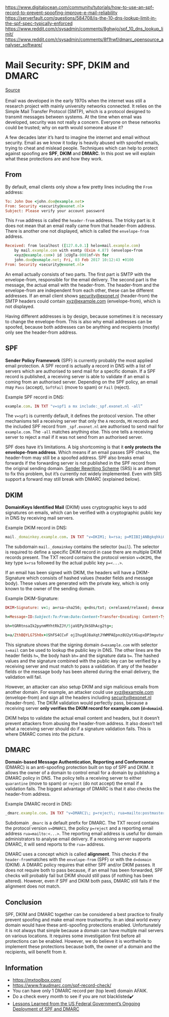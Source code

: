 https://www.digitalocean.com/community/tutorials/how-to-use-an-spf-record-to-prevent-spoofing-improve-e-mail-reliability
https://serverfault.com/questions/584708/is-the-10-dns-lookup-limit-in-the-spf-spec-typically-enforced
https://www.reddit.com/r/sysadmin/comments/8ghwjo/spf_10_dns_lookup_limit/
https://www.reddit.com/r/sysadmin/comments/8f1hwf/dmarc_opensource_analyser_software/

# Mail Security: SPF, DKIM and DMARC
[Source](http://techblog.exonet.nl/2017-02-03-spf-dkim-dmarc)
</br>
</br>
Email was developed in the early 1970s when the internet was still a research project with mainly university networks connected. It relies on the Simple Mail Transfer Protocol (SMTP), which is a protocol designed to transmit messages between systems. At the time when email was developed, security was not really a concern. Everyone on these networks could be trusted; why on earth would someone abuse it?

A few decades later it’s hard to imagine the internet and email without security. Email as we know it today is heavily abused with spoofed emails, trying to cheat and mislead people. Techniques which can help to protect against spoofing are  **SPF**,  **DKIM**  and  **DMARC**. In this post we will explain what these protections are and how they work.

## From

By default, email clients only show a few pretty lines including the  `From`  address:

```ruby
To: John Doe <john.doe@example.net>
From: Security <security@exonet.nl>
Subject: Please verify your account password
```

This  `From`  address is called the  `header-from`  address. The tricky part is: it does not mean that an email really came from that header-from address. There is another one not displayed, which is called the  `envelope-from`  address.

```ruby
Received: from localhost ([127.0.0.1] helo=mail.example.com)
    by mail.example.com with esmtp (Exim 4.87) (envelope-from
    <xyz@example.com>) id 1cUgTa-0001nf-Vn for 
    john.doe@exmaple.net; Fri, 03 Feb 2017 10:12:43 +0100
From: Security <security@exonet.nl>
```

An email actually consists of two parts. The first part is SMTP with the envelope-from, responsible for the email delivery. The second part is the message, the actual email with the header-from. The header-from and the envelope-from are independent from each other, these can be different addresses. If an email client shows security@exonet.nl (header-from) the SMTP headers could contain xyz@example.com (envelope-from), which is not displayed.

Having different addresses is by design, because sometimes it is necessary to change the envelope-from. This is also why email addresses can be spoofed, because both addresses can be anything and recipients (mostly) only see the header-from address.

## SPF

**Sender Policy Framework**  (SPF) is currently probably the most applied email protection. A SPF record is actually a record in DNS with a list of servers which are authorised to send mail for a specific domain. If a SPF record is published, a receiving server is able to validate if an email is coming from an authorised server. Depending on the SPF policy, an email may  `Pass`  (accept),  `SoftFail`  (move to spam) or  `Fail`  (reject).

Example SPF record in DNS:

```ruby
example.com. IN TXT "v=spf1 a mx include:_spf.exonet.nl -all”
```

The  `v=spf1`  is currently default, it defines the protocol version. The other mechanisms tell a receiving server that only the  `A`  records,  `MX`  records and the included SPF record from  `_spf.exonet.nl`  are authorised to send mail for  `example.com`. The  `-all`  matches anything else. This one tells a receiving server to reject a mail if it was not send from an authorised server.

SPF does have it’s limitations. A big shortcoming is that it  **only protects the envelope-from address**. Which means if an email passes SPF checks, the header-from may still be a spoofed address. SPF also breaks email forwards if the forwarding server is not published in the SPF record from the original sending domain.  [Sender Rewriting Scheme](https://en.wikipedia.org/wiki/Sender_Rewriting_Scheme)  (SRS) is an attempt to fix this problem, but it’s currently not widely implemented. Even with SRS support a forward may still break with DMARC (explained below).

## DKIM

**DomainKeys Identified Mail**  (DKIM) uses cryptographic keys to add signatures on emails, which can be verified with a cryptographic public key in DNS by receiving mail servers.

Example DKIM record in DNS:

```ruby
mail._domainkey.example.com. IN TXT "v=DKIM1; k=rsa; p=MIIBIjANBgkqhkiG9wQBAQEFAAOCAQ8AMIIBCgKCAQEA1S59rofl+T1eUQ0OGnhCJMG15iyqxN9VITKOXQ5jYg5olV+dXYCCB43Ub1DFbOpvCNPsdTt2gH1JZW8FNMhIrE4fMvWbS54wpa9QhzfBNV7knDq4U3s84kcRlsOuHaA1o7DgZ7u9iHFuMdw4K7goRZdmfW/L7utC108Gmrq4oFxnsJSrEMALsu3gyIGOK0L2STYWkKAlmYNmv8QauOa2m6mIyBl0mRtH8Qdm8A5dY0xa1KKC41RG+FyMcecPfu+FznFDhqTA+wlZkIyl2eG/HLuRExIe5R9uoVirkO3wj3M2jR5S8K4HcWINF6DiAozQGRK/CIScFGSy9DH4wfuS0QIDAQAB";
```

The subdomain  `mail._domainkey`  contains the selector (`mail`). The selector is required to define a specific DKIM record in case there are multiple DKIM records present. The TXT record contains the protocol version  `v=DKIM1`, the key type  `k=rsa`  followed by the actual public key  `p=<...>`.

If an email has been signed with DKIM, the headers will have a DKIM-Signature which consists of hashed values (header fields and message body). These values are generated with the private key, which is only known to the owner of the sending domain.

Example DKIM-Signature:

```ruby
DKIM-Signature: v=1; a=rsa-sha256; q=dns/txt; c=relaxed/relaxed; d=example.com ; s=mail; 

h=Message-ID:Subject:To:From:Date:Content-Transfer-Encoding: Content-Type:MIME-Version:Sender:Reply-To:Cc:Content-ID:Content-Description: Resent-Date:Resent-From:Resent-Sender:Resent-To:Resent-Cc:Resent-Message-ID: In-Reply-To:References:List-Id:List-Help:List-Unsubscribe:List-Subscribe: List-Post:List-Owner:List-Archive;

bh=tGRRtnsaIk2pynmMYhtRkZJY/5jaVEPy3kSOhAcg2tg=;

b=a/ZthBQYLG7Sh0x+8ShFS4CCvF ojIhug0J8aXqtJYWMPAEpnz8U2ytXGupxDP3mgututZ4MFsDPGvH+vgyXg778Djzj5939CnYoIl6W 4KPSQ7NKQy0dFoRCXs6KE0ejE8GhuPFGAJL+RhUBRDyyXl68NugXf/NLK210XziY05pXXbg9h3H0P GE0KHz3iy+j8AEgjr5X+Dwj71iagpzRCzPFRGp5HsorsGIKli0yEHVWZBbK6+XcJ90MuePpC2yYSN GJ20nhYrE+glijopMJ8LeIC7oJuzgPaOa4x5ugElTOpdLYLAMV+nZEu50uqVEr2REh7KbJ1KkqEw/ fkNxnKvA==;
```

This signature shows that the signing domain  `d=example.com`  with selector  `s=mail`  can be used to lookup the public key in DNS. The other lines are the header fields  `h=`, the body hash  `bh=`  and the signature data  `b=`. The hashed values and the signature combined with the public key can be verified by a receiving server and must match to pass a validation. If any of the header fields or the message body has been altered during the email delivery, the validation will fail.

However, an attacker can also setup DKIM and sign malicious emails from another domain. For example, an attacker could use xyz@example.com (envelope-from) and sign all the headers including security@exonet.nl (header-from). The DKIM validation would perfectly pass, because a receiving server  **only verifies the DKIM record for example.com (`d=domain`)**.

DKIM helps to validate the actual email content and headers, but it doesn’t prevent attackers from abusing the header-from address. It also doesn’t tell what a receiving server should do if a signature validation fails. This is where DMARC comes into the picture.

## DMARC

**Domain-based Message Authentication, Reporting and Conformance**  (DMARC) is an anti-spoofing protection built on top of SPF and DKIM. It allows the owner of a domain to control email for a domain by publishing a DMARC policy in DNS. The policy tells a receiving server to either  `quarantine`  (move to spam) or  `reject`  (do not accept) the email if a validation fails. The biggest advantage of DMARC is that it also checks the header-from address.

Example DMARC record in DNS:

```ruby
_dmarc.example.com. IN TXT "v=DMARC1\; p=reject\; rua=mailto:postmaster@example.com"
```

Subdomain  `_dmarc`  is a default prefix for DMARC. The TXT record contains the protocol version  `v=DMARC1`, the policy  `p=reject`  and a reporting email address  `rua=mailto:<...>`. The reporting email address is useful for domain administrators to analyse email delivery. If a receiving server supports DMARC, it will send reports to the  `rua=`  address.

DMARC uses a concept which is called  **alignment**. This checks if the  `header-from`matches with the  `envelope-from`  (SPF) or with the  `d=domain`  (DKIM). A DMARC policy requires that either SPF and/or DKIM passes. It does not require both to pass because, if an email has been forwarded, SPF checks will probably fail but DKIM should still pass (if nothing has been altered). However, even if SPF and DKIM both pass, DMARC still fails if the alignment does not match.

## Conclusion

SPF, DKIM and DMARC together can be considered a best practice to finally prevent spoofing and make email more trustworthy. In an ideal world every domain would have these anti-spoofing protections enabled. Unfortunately it is not always that simple because a domain can have multiple mail servers on various locations. It requires some investigation first before all protections can be enabled. However, we do believe it is worthwhile to implement these protections because both, the owner of a domain and the recipients, will benefit from it.

## Information
* https://mxtoolbox.com/ 
* https://www.fraudmarc.com/spf-record-check/
* You can have only 1 DMARC record per (top level) domain AFAIK.
* Do a check every month to see if you are not blacklisted:heavy_check_mark:
* [Lessons Learned from the US Federal Government’s Ongoing Deployment of SPF and DMARC](https://seanthegeek.net/310/spf-dmarc-federal-government-checkdmarc/)
